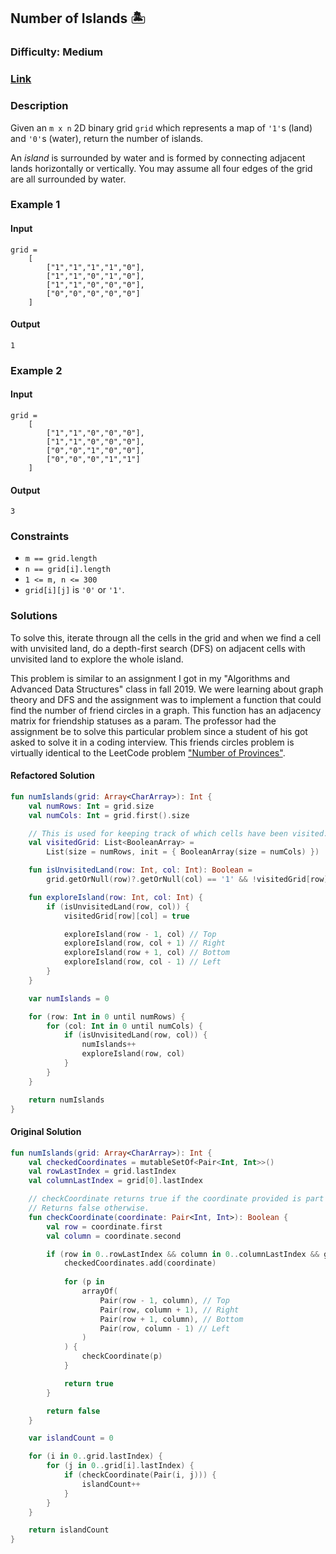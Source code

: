 ## Number of Islands :desert_island:
### Difficulty: Medium
### [Link](https://leetcode.com/problems/number-of-islands/)

### Description

Given an `m x n` 2D binary grid `grid` which represents a map of `'1'`s (land) and `'0'`s (water), return the number of islands.

An *island* is surrounded by water and is formed by connecting adjacent lands horizontally or vertically. You may assume all four edges of the grid are all surrounded by water.

### Example 1

#### Input

```
grid =
    [
        ["1","1","1","1","0"],
        ["1","1","0","1","0"],
        ["1","1","0","0","0"],
        ["0","0","0","0","0"]
    ]
```

#### Output
`1`

### Example 2

#### Input

```
grid =
    [
        ["1","1","0","0","0"],
        ["1","1","0","0","0"],
        ["0","0","1","0","0"],
        ["0","0","0","1","1"]
    ]
```

#### Output
`3`

### Constraints
- `m == grid.length`
- `n == grid[i].length`
- `1 <= m, n <= 300`
- `grid[i][j]` is `'0'` or `'1'`.

### Solutions

To solve this, iterate througn all the cells in the grid and when we find a cell with unvisited land, do a depth-first search (DFS) on adjacent cells with unvisited land to explore the whole island.

This problem is similar to an assignment I got in my "Algorithms and Advanced Data Structures" class in fall 2019. We were learning about graph theory and DFS and the assignment was to implement a function that could find the number of friend circles in a graph. This function has an adjacency matrix for friendship statuses as a param. The professor had the assignment be to solve this particular problem since a student of his got asked to solve it in a coding interview. This friends circles problem is virtually identical to the LeetCode problem ["Number of Provinces"](https://leetcode.com/problems/number-of-provinces/).


#### Refactored Solution

```kotlin
fun numIslands(grid: Array<CharArray>): Int {
    val numRows: Int = grid.size
    val numCols: Int = grid.first().size

    // This is used for keeping track of which cells have been visited. It starts off with all falses.
    val visitedGrid: List<BooleanArray> =
        List(size = numRows, init = { BooleanArray(size = numCols) })

    fun isUnvisitedLand(row: Int, col: Int): Boolean =
        grid.getOrNull(row)?.getOrNull(col) == '1' && !visitedGrid[row][col]

    fun exploreIsland(row: Int, col: Int) {
        if (isUnvisitedLand(row, col)) {
            visitedGrid[row][col] = true

            exploreIsland(row - 1, col) // Top
            exploreIsland(row, col + 1) // Right
            exploreIsland(row + 1, col) // Bottom
            exploreIsland(row, col - 1) // Left
        }
    }

    var numIslands = 0

    for (row: Int in 0 until numRows) {
        for (col: Int in 0 until numCols) {
            if (isUnvisitedLand(row, col)) {
                numIslands++
                exploreIsland(row, col)
            }
        }
    }

    return numIslands
}
```

#### Original Solution

```kotlin
fun numIslands(grid: Array<CharArray>): Int {
    val checkedCoordinates = mutableSetOf<Pair<Int, Int>>()
    val rowLastIndex = grid.lastIndex
    val columnLastIndex = grid[0].lastIndex

    // checkCoordinate returns true if the coordinate provided is part of an island and hasn't been checked yet.
    // Returns false otherwise.
    fun checkCoordinate(coordinate: Pair<Int, Int>): Boolean {
        val row = coordinate.first
        val column = coordinate.second

        if (row in 0..rowLastIndex && column in 0..columnLastIndex && grid[row][column] != '0' && coordinate !in checkedCoordinates) {
            checkedCoordinates.add(coordinate)
            
            for (p in 
                arrayOf(
                    Pair(row - 1, column), // Top
                    Pair(row, column + 1), // Right
                    Pair(row + 1, column), // Bottom
                    Pair(row, column - 1) // Left
                )
            ) {
                checkCoordinate(p)
            }

            return true
        }

        return false
    }

    var islandCount = 0

    for (i in 0..grid.lastIndex) {
        for (j in 0..grid[i].lastIndex) {
            if (checkCoordinate(Pair(i, j))) {
                islandCount++
            }
        }
    }

    return islandCount
}
```
